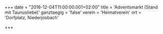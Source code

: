 +++
date = "2016-12-04T11:00:00.001+02:00"
title = 'Adventsmarkt (Stand mit Taunusliebe)'
ganztaegig = 'false'
verein = 'Heimatverein'
ort = 'Dorfplatz, Niederjosbach'

+++

      